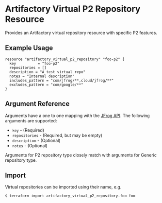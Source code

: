 # Artifactory Virtual P2 Repository Resource

Provides an Artifactory virtual repository resource with specific P2 features.

## Example Usage

```hcl
resource "artifactory_virtual_p2_repository" "foo-p2" {
  key          = "foo-p2"
  repositories = []
  description = "A test virtual repo"
  notes = "Internal description"
  includes_pattern = "com/jfrog/**,cloud/jfrog/**"
  excludes_pattern = "com/google/**"
}
```

## Argument Reference

Arguments have a one to one mapping with the [JFrog API](https://www.jfrog.com/confluence/display/RTF/Repository+Configuration+JSON). The following arguments are supported:

* `key` - (Required)
* `repositories` - (Required, but may be empty)
* `description` - (Optional)
* `notes` - (Optional)

Arguments for P2 repository type closely match with arguments for Generic repository type.

## Import

Virtual repositories can be imported using their name, e.g.

```
$ terraform import artifactory_virtual_p2_repository.foo foo
```

